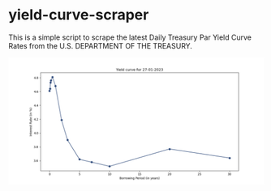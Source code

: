 # yield-curve-scraper
This is a simple script to scrape the latest Daily Treasury Par Yield Curve Rates from the U.S. DEPARTMENT OF THE TREASURY.

![image description](yield_curve.png)
